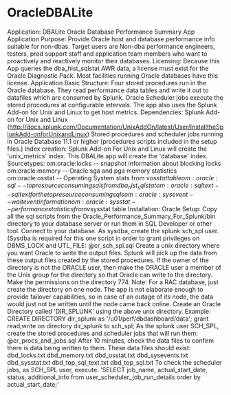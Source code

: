 # OracleDBALite
Application: DBALite Oracle Database Performance Summary App  Application Purpose:  Provide Oracle host and database performance info suitable for non-dbas.  Target users are Non-dba performance engineers, testers, prod support staff and application team members who want to proactively and reactively monitor their databases.  Licensing: Because this App queries the dba_hist_sqlstat AWR data, a license must exist for the Oracle Diagnostic Pack.  Most facilities running Oracle databases have this license.  Application Basic Structure: Four stored procedures run in the Oracle database.  They read performance data tables and write it out to datafiles which are consumed by Splunk.  Oracle Scheduler jobs execute the stored procedures at configurable intervals.  The app also uses the Splunk Add-on for Unix and Linux to get host metrics.   Dependencies: Splunk Add-on for Unix and Linux  (http://docs.splunk.com/Documentation/UnixAddOn/latest/User/InstalltheSplunkAdd-onforUnixandLinux) Stored procedures and scheduler jobs running in Oracle Database 11.1 or higher (procedures scripts included in the setup files.)  Index creation: Splunk Add-on For Unix and Linux will create the 'unix_metrics' index. This DBALite app will create the 'database' index.  Sourcetypes: om:oracle:locks -- snapshot information about blocking locks om:oracle:memory -- Oracle sga and pga memory statistics om:oracle:osstat -- Operating System stats from v$osstat table om:oracle:sql -- top resource consuming sqls from dba_hist_sqlstat om:oracle:sqltext -- sqltext for the top resource consuming sqls om:oracle:sysevent -- wait event information om:oracle:sysstat -- performance statistics from v$sysstat table  Installation:  Oracle Setup:  Copy all the sql scripts from the Oracle_Performance_Summary_For_Splunk/bin directory to your database server or run them in SQL Developer or other tool. Connect to your database. As sysdba, create the splunk sch_spl user.  (Sysdba is required for this one script in order to grant privileges on DBMS_LOCK and UTL_FILE: @cr_sch_spl.sql  Create a unix directory where you want Oracle to write the output files.  Splunk will pick up the data from these output files created by the stored procedures.  If the owner of the directory is not the ORACLE user, then make the ORACLE user a member of the Unix group for the directory so that Oracle can write to the directory.  Make the permissions on the directory 774.  Note: For a RAC database, just create the directory on one node.  The app is not elaborate enough to provide failover capabilities, so in case of an outage of its node, the data would just not be written until the node came back online.    Create an Oracle Directory called 'DIR_SPLUNK' using the above unix directory. Example: CREATE DIRECTORY dir_splunk as '/u01/perf/dbdashboard/data'; grant read,write  on directory dir_splunk to sch_spl;  As the splunk user SCH_SPL, create the stored procedures and scheduler jobs that will run them: @cr_procs_and_jobs.sql  After 10 minutes, check the data files to confirm there is data being written to them.  These data files should exist: dbd_locks.txt dbd_memory.txt dbd_osstat.txt dbd_sysevents.txt dbd_sysstat.txt dbd_top_sql_text.txt dbd_top_sql.txt  To check the scheduler jobs, as SCH_SPL user, execute: 'SELECT job_name, actual_start_date, status, additional_info from user_scheduler_job_run_details order by actual_start_date;'        
